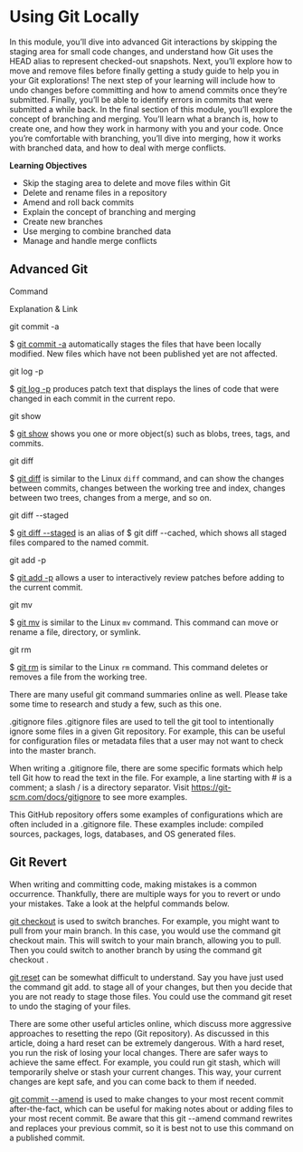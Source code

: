 # Using Git Locally

In this module, you’ll dive into advanced Git interactions by skipping the staging area for small code changes, and understand how Git uses the HEAD alias to represent checked-out snapshots. Next, you’ll explore how to move and remove files before finally getting a study guide to help you in your Git explorations! The next step of your learning will include how to undo changes before committing and how to amend commits once they’re submitted. Finally, you’ll be able to identify errors in commits that were submitted a while back. In the final section of this module, you’ll explore the concept of branching and merging. You’ll learn what a branch is, how to create one, and how they work in harmony with you and your code. Once you’re comfortable with branching, you’ll dive into merging, how it works with branched data, and how to deal with merge conflicts.

**Learning Objectives**

- Skip the staging area to delete and move files within Git
- Delete and rename files in a repository
- Amend and roll back commits
- Explain the concept of branching and merging
- Create new branches
- Use merging to combine branched data
- Manage and handle merge conflicts

## Advanced Git

Command

Explanation & Link

git commit -a

$ [git commit -a](https://git-scm.com/docs/git-commit#Documentation/git-commit.txt---all)
automatically stages the files that have been locally modified. New files which have not been published yet are not affected.

git log -p

$ [git log -p](https://git-scm.com/docs/git-log#generate_patch_text_with_p)
produces patch text that displays the lines of code that were changed in each commit in the current repo.

git show

$ [git show](https://git-scm.com/docs/git-show)
shows you one or more object(s) such as blobs, trees, tags, and commits.

git diff

$ [git diff](https://git-scm.com/docs/git-diff)
is similar to the Linux `diff` command, and can show the changes between commits, changes between the working tree and index, changes between two trees, changes from a merge, and so on.

git diff --staged

$ [git diff --staged](https://git-scm.com/docs/git-diff)
is an alias of $ git diff --cached, which shows all staged files compared to the named commit.

git add -p

$ [git add -p](https://git-scm.com/docs/git-add)
allows a user to interactively review patches before adding to the current commit.

git mv

$ [git mv](https://git-scm.com/docs/git-mv)
is similar to the Linux `mv` command. This command can move or rename a file, directory, or symlink.

git rm

$ [git rm](https://git-scm.com/docs/git-rm)
is similar to the Linux `rm` command. This command deletes or removes a file from the working tree.

There are many useful git command summaries online as well. Please take some time to research and study a few, such as
this one.

.gitignore files
.gitignore files are used to tell the git tool to intentionally ignore some files in a given Git repository. For example, this can be useful for configuration files or metadata files that a user may not want to check into the master branch.

When writing a .gitignore file, there are some specific formats which help tell Git how to read the text in the file. For example, a line starting with # is a comment; a slash / is a directory separator. Visit
https://git-scm.com/docs/gitignore
to see more examples.

This GitHub repository
offers some examples of configurations which are often included in a .gitignore file. These examples include: compiled sources, packages, logs, databases, and OS generated files.

## Git Revert

When writing and committing code, making mistakes is a common occurrence. Thankfully, there are multiple ways for you to revert or undo your mistakes. Take a look at the helpful commands below.

[git checkout](https://git-scm.com/docs/git-checkout)
is used to switch branches. For example, you might want to pull from your main branch. In this case, you would use the command git checkout main. This will switch to your main branch, allowing you to pull. Then you could switch to another branch by using the command git checkout <branch>.

[git reset](https://git-scm.com/docs/git-reset#_examples)
can be somewhat difficult to understand. Say you have just used the command git add. to stage all of your changes, but then you decide that you are not ready to stage those files. You could use the command git reset to undo the staging of your files.

There are some other useful articles online, which discuss more aggressive approaches to
resetting the repo
(Git repository). As discussed in this article, doing a hard reset can be extremely dangerous. With a hard reset, you run the risk of losing your local changes. There are safer ways to achieve the same effect. For example, you could run git stash, which will temporarily shelve or stash your current changes. This way, your current changes are kept safe, and you can come back to them if needed.

[git commit --amend](https://git-scm.com/docs/git-commit#Documentation/git-commit.txt---amend)
is used to make changes to your most recent commit after-the-fact, which can be useful for making notes about or adding files to your most recent commit. Be aware that this git --amend command rewrites and replaces your previous commit, so it is best not to use this command on a published commit.
